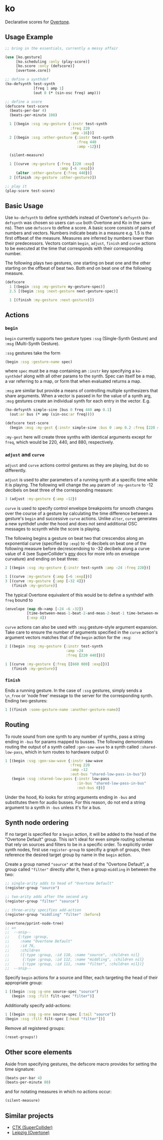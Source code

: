# ko

Declarative scores for [Overtone](http://overtone.github.io/).

## Usage Example

```clojure
;; bring in the essentials, currently a messy affair

(use [ko.gesture]
     [ko.scheduling :only (play-score)]
     [ko.score :only (defscore)]
     [overtone.core])

;; define a synthdef
(ko-defsynth test-synth
             [freq 1 amp 1]
             (out 0 (* (sin-osc freq) amp)))

;; define a score
(defscore test-score
  (beats-per-bar 4)
  (beats-per-minute 108)

  1 [(begin :ssg :my-gesture {:instr test-synth
                              :freq 220
                              :amp -16})]
  2 [(begin :ssg :other-gesture {:instr test-synth
                                 :freq 440
                                 :amp -12})]

  (silent-measure)

  1 [(curve :my-gesture {:freq [220 :exp]
                         :amp [-6 :exp]})
     (alter :other-gesture {:freq 440})]
  2 [(finish :my-gesture :other-gesture)])

;; play it
(play-score test-score)
```

## Basic Usage

Use `ko-defsynth` to define synthdefs instead of Overtone's `defsynth`
(`ko-defsynth` was chosen so users can `use` both Overtone and Ko in
the same ns). Then use `defscore` to define a score. A basic score
consists of pairs of numbers and vectors. Numbers indicate beats in a
measure e.g. 1.5 is the first offbeat of the measure. Measures are
inferred by numbers lower than their predecessors. Vectors contain
`begin`, `adjust`, `finish` and `curve` actions to be executed at the time
that corresponds with their corresponding number.

The following plays two gestures, one starting on beat one and the
other starting on the offbeat of beat two. Both end on beat one of the
following measure.

```clojure
(defscore
  1 [(begin :ssg :my-gesture my-gesture-spec)]
  2.5 [(begin :ssg :next-gesture next-gesture-spec)]

  1 [(finish :my-gesture :next-gesture)])
```

## Actions

### `begin`

`begin` currently supports two gesture types `:ssg` (Single-Synth
Gesture) and `:msg` (Multi-Synth Gesture).

`:ssg` gestures take the form

```clojure
(begin :ssg :gesture-name spec)
```

where `spec` must be a map containing an `:instr` key specifying
a `ko-synthdef` along with all other params to the synth. Spec
can itself be a map, a var referring to a map, or form that when
evaluated returns a map.

`:msg` are similar but provide a means of controlling multiple
synthesizers that share arguments. When a vector is passed in for
the value of a synth arg, `:msg` gestures create an individual synth
for each entry in the vector. E.g.

```clojure
(ko-defsynth simple-sine [bus 0 freq 440 amp 0.1]
  (out:ar bus (* amp (sin-osc:ar freq))))

(defscore test-score
  (begin :msg :my-gest {:instr simple-sine :bus 0 :amp 0.2 :freq [220 440 880]}))
```

`:my-gest` here will create three synths with identical arguments
except for `freq`, which would be 220, 440, and 880, respectively.

### `adjust` and `curve`

`adjust` and `curve` actions control gestures as they are playing, but do so
differently.

`adjust` is used to alter parameters of a running synth at
a specific time while it is playing. The following will change
the `amp` param of `:my-gesture` to -12 decibels on beat three of the
corresponding measure:

```clojure
3 (adjust :my-gesture {:amp -12})
```

`curve` is used to specify control envelope breakpoints for smooth
changes over the course of a gesture by calculating the time
difference between a gesture's `begin` and successive `curve` actions.
Unlike `alter`, `curve` generates a new synthdef under the hood and does
not send additional OSC messages to scsynth while the score is playing.

The following begins a gesture on beat two that crescendos along an
exponential curve (specified by `:exp`) to -6 decibels on beat one of
the following measure before decrescendoing to -32 decibels along a curve
value of 4 (see SuperCollider's [env](http://doc.sccode.org/Classes/Env.html) docs
for more info on envelope curvature) and ending on beat three:

```clojure
2 [(begin :ssg :my-gesture {:instr test-synth :amp -24 :freq 220})]

1 [(curve :my-gesture {:amp [-6 :exp]})]
3 [(curve :my-gesture {:amp [-32 4]})
   (finish :my-gesture)]
```

The typical Overtone equivalent of this would be to define a synthdef with `freq` bound
to
```clojure
(envelope (map db->amp [-24 -6 -32])
          [time-between-meas-1-beat-2-and-meas-2-beat-1 time-between-meas-2-beat-1-and-meas-2-beat-3]
          [:exp 4])
```

`curve` actions can also be used with `:msg` gesture-style argument
expansion. Take care to ensure the number of arguments specified in
the `curve` action's argument vectors matches that of the `begin`
action for the `:msg`:

```clojure
2 [(begin :msg :my-gesture {:instr test-synth
                            :amp -24
                            :freq [220 440]})]

1 [(curve :my-gesture {:freq [[660 880] :exp]})]
   (finish :my-gesture)]
```

### `finish`

Ends a running gesture. In the case of `:ssg` gestures, simply sends a
`\n_free` or 'node free' message to the server for the corresponding
synth. Ending two gestures:

```clojure
1 [(finish :some-gesture-name :another-gesture-name)]
```

## Routing

To route sound from one synth to any number of synths, pass a string
ending in `-bus` for params mapped to busses. The following
demonstrates routing the output of a synth called `:gen-saw-wave` to
a synth called `:shared-low-pass`, which in turn routes to hardware
output 0:

```clojure
1 [(begin :ssg :gen-saw-wave {:instr saw-wave
                              :freq 220
                              :amp -12
                              :out-bus "shared-low-pass-in-bus"})
   (begin :ssg :shared-low-pass {:instr low-pass
                                 :in-bus "shared-low-pass-in-bus"
                                 :out-bus 0})]
```

Under the hood, Ko looks for string arguments ending in `-bus` and
substitutes them for audio busses. For this reason, do not end a
string argument to a synth in `-bus` unless it's for a bus.

## Synth node ordering

If no target is specified for a `begin` action, it will be added to
the head of the "Overtone Default" group. This isn't ideal for even
simple routing schemas that rely on sources and filters to be in a
specific order. To explicitly order synth nodes, first use
`register-group` to specifiy a graph of groups, then reference the
desired target group by name in the `begin` action.

Create a group named `"source"` at the head of the "Overtone
Default", a group called `"filter"` directly after it, then a
group `middling` in between the two:

```clojure
;; single-arity adds to head of "Overtone Default"
(register-group "source")

;; two-arity adds after the second arg
(register-group "filter" "source")

;; three-arity specifies add-action
(register-group "middling" "filter" :before)

(overtone/pprint-node-tree)
;; =>
;;  --snip--
;;    {:type :group,
;;     :name "Overtone Default"
;;     :id 76,
;;     :children
;;     ({:type :group, :id 110, :name "source", :children nil}
;;      {:type :group, :id 112, :name "middling", :children nil}
;;      {:type :group, :id 111, :name "filter", :children nil})}
;;  --snip--
```

Specify `begin` actions for a source and filter, each targeting
the head of their appropriate group:

```clojure
1 [(begin :ssg :g-one source-spec "source")
   (begin :ssg :filt filt-spec "filter")]
```

Additionally specify add-actions:

```clojure
1 [(begin :ssg :g-one source-spec [:tail "source"])
(begin :ssg :filt filt-spec [:head "filter"])]
```

Remove all registered groups:

```clojure
(reset-groups!)
```

## Other score elements

Aside from specifying gestures, the defscore macro provides for setting
the time signature:

```clojure
(beats-per-bar 4)
(beats-per-minute 80)
```

and for notating measures in which no actions occur:

```clojure
(silent-measure)
```

## Similar projects

* [CTK (SuperCollider)](https://github.com/supercollider-quarks/Ctk)
* [Leipzig (Overtone)](https://github.com/ctford/leipzig/)
